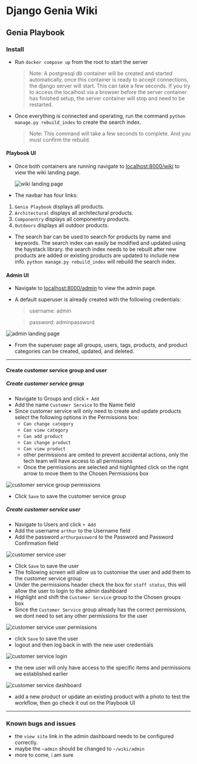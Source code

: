 # Django Genia Wiki

## Genia Playbook

### Install

- Run `docker compose up` from the root to start the server

  > Note: A postgresql db container will be created and started automatically, once this container is ready to accept connections, the django server will start. This can take a few seconds. If you try to access the localhost via a browser before the server container has finished setup, the server container will stop and need to be restarted.

- Once everything is connected and operating, run the command `python manage.py rebuild_index` to create the search index.

  > Note: This command will take a few seconds to complete. And you must confirm the rebuild.

#### Playbook UI

- Once both containers are running navigate to [localhost:8000/wiki](http://localhost:8000/wiki) to view the wiki landing page.

  ![wiki landing page](/media/images/playbook-ui.png)

- The navbar has four links:

1. `Genia Playbook` displays all products.
2. `Architectural` displays all architectural products.
3. `Componentry` displays all componentry products.
4. `Outdoors` displays all outdoor products.

- The search bar can be used to search for products by name and keywords. The search index can easily be modified and updated using the haystack library. the search index needs to be rebuilt after new products are added or existing products are updated to include new info. `python manage.py rebuild_index` will rebuild the search index.

#### Admin UI

- Navigate to [localhost:8000/admin](http://localhost:8000/admin) to view the admin page.

- A default superuser is already created with the following credentials:

  > username: admin

  > password: adminpassword

![admin landing page](/media/images/admin-login.png)

- From the superuser page all groups, users, tags, products, and product categories can be created, updated, and deleted.

---

#### Create customer service group and user

##### Create customer service group

- Navigate to Groups and click `+ Add`
- Add the name `Customer Service` to the Name field
- Since customer service will only need to create and update products select the following options in the Permissions box:
  - `Can change category`
  - `Can view category`
  - `Can add product`
  - `Can change product`
  - `Can view product`
  - other permissions are omited to prevent accidental actions, only the tech team will have access to all permissions
  - Once the permissions are selected and highlighted click on the right arrow to move them to the Chosen Permissions box

![customer service group permissions](/media/images/group-permissions.png)

- Click `Save` to save the customer service group

##### Create customer service user

- Navigate to Users and click `+ Add`
- Add the username `arthur` to the Username field
- Add the password `arthurpassword` to the Password and Password Confirmation field

![customer service user](/media/images/add-user.png)

- Click `Save` to save the user
- The following screen will allow us to customise the user and add them to the customer service group
- Under the permissions header check the box for `staff status`, this will allow the user to login to the admin dashboard
- Highlight and shift the `Customer Service` group to the Chosen groups box
- Since the `Customer Service` group already has the correct permissions, we dont need to set any other permissions for the user

![customer service user permissions](/media/images/user-permissions.png)

- click `Save` to save the user
- logout and then log back in with the new user credentials

![customer service login](/media/images/user-login.png)

- the new user will only have access to the specific items and permissions we established earlier

![customer service dashboard](/media/images/user-dashboard.png)

- add a new product or update an existing product with a photo to test the workflow, then go check it out on the Playbook UI

---

### Known bugs and issues

- the `view site` link in the admin dashboard needs to be configured correctly.
- maybe the `~admin` should be changed to `~/wiki/admin`
- more to come, i am sure
